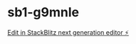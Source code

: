 # sb1-g9mnle

[Edit in StackBlitz next generation editor ⚡️](https://stackblitz.com/~/github.com/ORSURAJKUMAR/sb1-g9mnle)